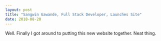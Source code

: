 ```yaml
---
layout: post
title: "Sangwin Gawande, Full Stack Developer, Launches Site"
date: 2018-08-20
---
```


Well. Finally I got around to putting this new website together. Neat thing.
